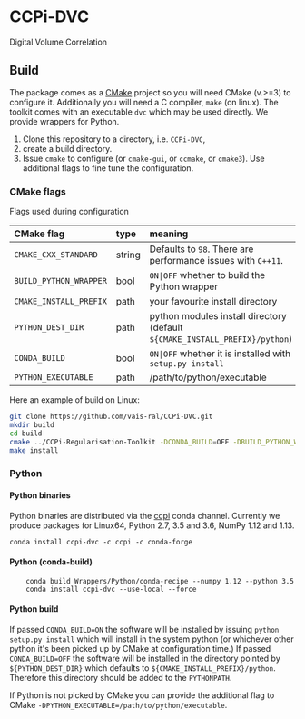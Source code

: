 # CCPi-DVC
Digital Volume Correlation

## Build

The package comes as a [CMake](https://cmake.org) project so you will need CMake (v.>=3) to configure it. Additionally you will need a C compiler, `make` (on linux). The toolkit comes with an executable `dvc` which may be used directly. We provide wrappers for Python.

1. Clone this repository to a directory, i.e. `CCPi-DVC`, 
2. create a build directory. 
3. Issue `cmake` to configure (or `cmake-gui`, or `ccmake`, or `cmake3`). Use additional flags to fine tune the configuration. 

### CMake flags
Flags used during configuration

| CMake flag | type | meaning |
|:---|:----|:----|
| `CMAKE_CXX_STANDARD` | string | Defaults to `98`. There are performance issues with `C++11`.
| `BUILD_PYTHON_WRAPPER` | bool | `ON\|OFF` whether to build the Python wrapper |
| `CMAKE_INSTALL_PREFIX` | path | your favourite install directory |
| `PYTHON_DEST_DIR` | path | python modules install directory (default `${CMAKE_INSTALL_PREFIX}/python`) |
| `CONDA_BUILD`| bool | `ON\|OFF` whether it is installed with `setup.py install`|
|`PYTHON_EXECUTABLE` | path | /path/to/python/executable|

Here an example of build on Linux:

```bash
git clone https://github.com/vais-ral/CCPi-DVC.git
mkdir build
cd build
cmake ../CCPi-Regularisation-Toolkit -DCONDA_BUILD=OFF -DBUILD_PYTHON_WRAPPER=ON -DCMAKE_BUILD_TYPE=Release -DCMAKE_INSTALL_PREFIX=<your favourite install directory>
make install
```

### Python
#### Python binaries
Python binaries are distributed via the [ccpi](https://anaconda.org/ccpi/ccpi-dvc) conda channel. Currently we produce packages for Linux64, Python 2.7, 3.5 and 3.6, NumPy 1.12 and 1.13.

```
conda install ccpi-dvc -c ccpi -c conda-forge
```

#### Python (conda-build)
```
	conda build Wrappers/Python/conda-recipe --numpy 1.12 --python 3.5 
	conda install ccpi-dvc --use-local --force
```

#### Python build

If passed `CONDA_BUILD=ON` the software will be installed by issuing `python setup.py install` which will install in the system python (or whichever other python it's been picked up by CMake at configuration time.) 
If passed `CONDA_BUILD=OFF` the software will be installed in the directory pointed by `${PYTHON_DEST_DIR}` which defaults to `${CMAKE_INSTALL_PREFIX}/python`. Therefore this directory should be added to the `PYTHONPATH`.

If Python is not picked by CMake you can provide the additional flag to CMake `-DPYTHON_EXECUTABLE=/path/to/python/executable`.
